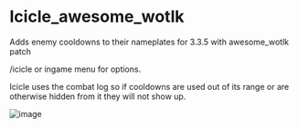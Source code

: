# Icicle_awesome_wotlk
Adds enemy cooldowns to their nameplates for 3.3.5 with awesome_wotlk patch

/icicle or ingame menu for options.

Icicle uses the combat log so if cooldowns are used out of its range or are otherwise hidden from it they will not show up.

![image](https://github.com/user-attachments/assets/22865676-61de-44ce-9aaa-70399b04948a)
